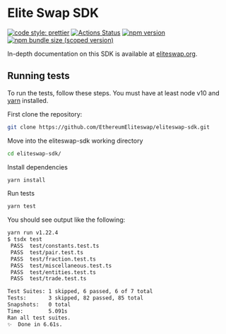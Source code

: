 # Elite Swap SDK

[![code style: prettier](https://img.shields.io/badge/code_style-prettier-ff69b4.svg?style=flat-square)](https://github.com/prettier/prettier)
[![Actions Status](https://github.com/EthereumEliteswap/eliteswap-sdk/workflows/CI/badge.svg)](https://github.com/EthereumEliteswap/eliteswap-sdk)
[![npm version](https://img.shields.io/npm/v/@eliteswap/sdk/latest.svg)](https://www.npmjs.com/package/@eliteswap/sdk/v/latest)
[![npm bundle size (scoped version)](https://img.shields.io/bundlephobia/minzip/@eliteswap/sdk/latest.svg)](https://bundlephobia.com/result?p=@eliteswap/sdk@latest)

In-depth documentation on this SDK is available at [eliteswap.org](https://eliteswap.org/docs/v2/SDK/getting-started/).

## Running tests

To run the tests, follow these steps. You must have at least node v10 and [yarn](https://yarnpkg.com/) installed.

First clone the repository:

```sh
git clone https://github.com/EthereumEliteswap/eliteswap-sdk.git
```

Move into the eliteswap-sdk working directory

```sh
cd eliteswap-sdk/
```

Install dependencies

```sh
yarn install
```

Run tests

```sh
yarn test
```

You should see output like the following:

```sh
yarn run v1.22.4
$ tsdx test
 PASS  test/constants.test.ts
 PASS  test/pair.test.ts
 PASS  test/fraction.test.ts
 PASS  test/miscellaneous.test.ts
 PASS  test/entities.test.ts
 PASS  test/trade.test.ts

Test Suites: 1 skipped, 6 passed, 6 of 7 total
Tests:       3 skipped, 82 passed, 85 total
Snapshots:   0 total
Time:        5.091s
Ran all test suites.
✨  Done in 6.61s.
```

